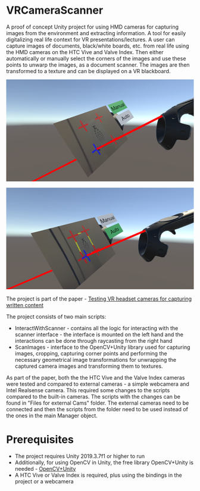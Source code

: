 # VRCameraScanner
A proof of concept Unity project for using HMD cameras for capturing images from the environment and extracting information. A tool for easily digitalizing real life context for VR presentations/lectures. A user can capture images of documents, black/white boards, etc. from real life using the HMD cameras on the HTC Vive and Valve Index. Then either automatically or manually select the corners of the images and use these points to unwarp the images, as a document scanner. The images are then transformed to a texture and can be displayed on a VR blackboard.

![Visual](images/planeCaptureImage_1.PNG)

![Visual](images/planeCaptureImage_2.PNG)

The project is part of the paper - [Testing VR headset cameras for capturing written content](https://dl.acm.org/doi/abs/10.1145/3377290.3377315)

The project consists of two main scripts:
  - InteractWithScanner - contains all the logic for interacting with the scanner interface - the interface is mounted on the left hand and the interactions can be done through raycasting from the right hand
  - ScanImages - interface to the OpenCV+Unity library used for capturing images, cropping, capturing corner points and performing the necessary geometrical image transformations for unwrapping the captured camera images and transforming them to textures.
  
As part of the paper, both the the HTC Vive and the Valve Index cameras were tested and compared to external cameras - a simple webcamera and Intel Realsense camera. This required some changes to the scripts compared to the built-in cameras. The scripts with the changes can be found in "Files for external Cams" folder. The external cameras need to be connected and then the scripts from the folder need to be used instead of the ones in the main Manager object.

# Prerequisites

  - The project requires Unity 2019.3.7f1 or higher to run
  - Additionally, for using OpenCV in Unity, the free library OpenCV+Unity is needed - [OpenCV+Unity](https://assetstore.unity.com/packages/tools/integration/opencv-plus-unity-85928)
  - A HTC Vive or Valve Index is required, plus using the bindings in the project or a webcamera
  
